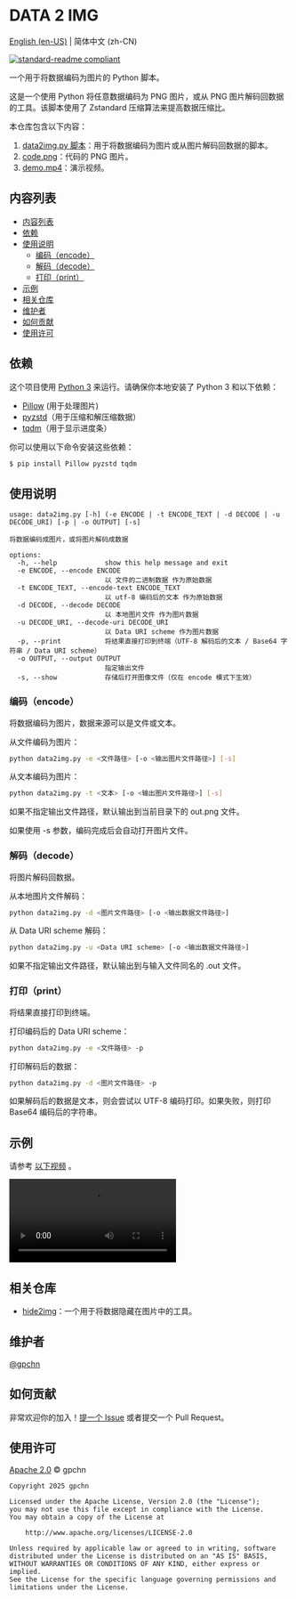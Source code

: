 # DATA 2 IMG

[English (en-US)](README.md) | 简体中文 (zh-CN)

[![standard-readme compliant](https://img.shields.io/badge/readme%20style-standard-brightgreen.svg?style=flat-square)](https://github.com/RichardLitt/standard-readme)

一个用于将数据编码为图片的 Python 脚本。

这是一个使用 Python 将任意数据编码为 PNG 图片，或从 PNG 图片解码回数据的工具。该脚本使用了 Zstandard 压缩算法来提高数据压缩比。

本仓库包含以下内容：

1. [data2img.py 脚本](data2img.py)：用于将数据编码为图片或从图片解码回数据的脚本。
2. [code.png](code.png)：代码的 PNG 图片。
3. [demo.mp4](demo.mp4)：演示视频。

## 内容列表

- [内容列表](#内容列表)
- [依赖](#依赖)
- [使用说明](#使用说明)
  - [编码（encode）](#编码encode)
  - [解码（decode）](#解码decode)
  - [打印（print）](#打印print)
- [示例](#示例)
- [相关仓库](#相关仓库)
- [维护者](#维护者)
- [如何贡献](#如何贡献)
- [使用许可](#使用许可)

## 依赖

这个项目使用 [Python 3](https://www.python.org/) 来运行。请确保你本地安装了 Python 3 和以下依赖：

- [Pillow](https://pypi.org/project/Pillow/) (用于处理图片)
- [pyzstd](https://pypi.org/project/pyzstd/)（用于压缩和解压缩数据）
- [tqdm](https://pypi.org/project/tqdm/)（用于显示进度条）

你可以使用以下命令安装这些依赖：

```sh
$ pip install Pillow pyzstd tqdm
```

## 使用说明

```
usage: data2img.py [-h] (-e ENCODE | -t ENCODE_TEXT | -d DECODE | -u DECODE_URI) [-p | -o OUTPUT] [-s]

将数据编码成图片，或将图片解码成数据

options:
  -h, --help            show this help message and exit
  -e ENCODE, --encode ENCODE
                        以 文件的二进制数据 作为原始数据
  -t ENCODE_TEXT, --encode-text ENCODE_TEXT
                        以 utf-8 编码后的文本 作为原始数据
  -d DECODE, --decode DECODE
                        以 本地图片文件 作为图片数据
  -u DECODE_URI, --decode-uri DECODE_URI
                        以 Data URI scheme 作为图片数据
  -p, --print           将结果直接打印到终端（UTF-8 解码后的文本 / Base64 字符串 / Data URI scheme）        
  -o OUTPUT, --output OUTPUT
                        指定输出文件
  -s, --show            存储后打开图像文件（仅在 encode 模式下生效）
```

### 编码（encode）

将数据编码为图片，数据来源可以是文件或文本。

从文件编码为图片：

```bash
python data2img.py -e <文件路径> [-o <输出图片文件路径>] [-s]
```

从文本编码为图片：

```bash
python data2img.py -t <文本> [-o <输出图片文件路径>] [-s]
```

如果不指定输出文件路径，默认输出到当前目录下的 out.png 文件。

如果使用 -s 参数，编码完成后会自动打开图片文件。

### 解码（decode）

将图片解码回数据。

从本地图片文件解码：

```bash
python data2img.py -d <图片文件路径> [-o <输出数据文件路径>]
```

从 Data URI scheme 解码：

```bash
python data2img.py -u <Data URI scheme> [-o <输出数据文件路径>]
```

如果不指定输出文件路径，默认输出到与输入文件同名的 .out 文件。

### 打印（print）

将结果直接打印到终端。

打印编码后的 Data URI scheme：

```bash
python data2img.py -e <文件路径> -p
```

打印解码后的数据：

```bash
python data2img.py -d <图片文件路径> -p
```

如果解码后的数据是文本，则会尝试以 UTF-8 编码打印。如果失败，则打印 Base64 编码后的字符串。

## 示例

请参考 [以下视频](demo.mp4) 。

![demo video](demo.mp4)

## 相关仓库

- [hide2img](https://github.com/gpchn/hide2img)：一个用于将数据隐藏在图片中的工具。

## 维护者

[@gpchn](https://github.com/gpchn)

## 如何贡献

非常欢迎你的加入！[提一个 Issue](https://github.com/gpchn/data2img/issues/new) 或者提交一个 Pull Request。

<!--### 贡献者

感谢以下参与项目的人：
<a href="graphs/contributors"><img src="https://opencollective.com/standard-readme/contributors.svg?width=890&button=false" /></a>-->

## 使用许可

[Apache 2.0](LICENSE) © gpchn

```
Copyright 2025 gpchn

Licensed under the Apache License, Version 2.0 (the "License");
you may not use this file except in compliance with the License.
You may obtain a copy of the License at

    http://www.apache.org/licenses/LICENSE-2.0

Unless required by applicable law or agreed to in writing, software
distributed under the License is distributed on an "AS IS" BASIS,
WITHOUT WARRANTIES OR CONDITIONS OF ANY KIND, either express or implied.
See the License for the specific language governing permissions and
limitations under the License.
```